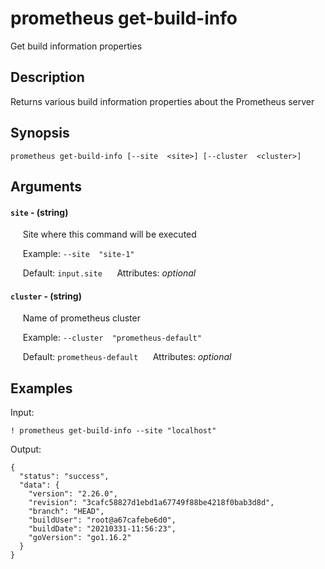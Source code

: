 # prometheus get-build-info

Get build information properties

## Description

Returns various build information properties about the Prometheus server

## Synopsis

`prometheus get-build-info [--site  <site>] [--cluster  <cluster>]`

## Arguments


#### `site` - (string)

&nbsp;&nbsp;&nbsp;&nbsp; Site where this command will be executed  

&nbsp;&nbsp;&nbsp;&nbsp; Example:  `--site  "site-1"`

&nbsp;&nbsp;&nbsp;&nbsp; Default: `input.site`
&nbsp;&nbsp;&nbsp;&nbsp; Attributes: _optional_  


#### `cluster` - (string)

&nbsp;&nbsp;&nbsp;&nbsp; Name of prometheus cluster  

&nbsp;&nbsp;&nbsp;&nbsp; Example:  `--cluster  "prometheus-default"`

&nbsp;&nbsp;&nbsp;&nbsp; Default: `prometheus-default`
&nbsp;&nbsp;&nbsp;&nbsp; Attributes: _optional_  



## Examples

Input: 
```
! prometheus get-build-info --site "localhost"
```
Output: 
```
{
  "status": "success",
  "data": {
    "version": "2.26.0",
    "revision": "3cafc58827d1ebd1a67749f88be4218f0bab3d8d",
    "branch": "HEAD",
    "buildUser": "root@a67cafebe6d0",
    "buildDate": "20210331-11:56:23",
    "goVersion": "go1.16.2"
  }
}
```

